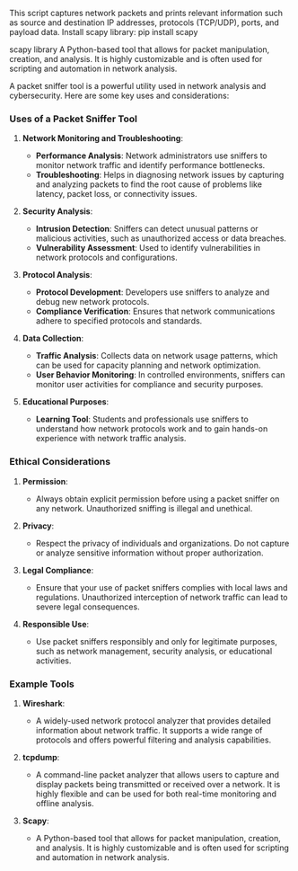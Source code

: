 This script captures network packets and prints relevant 
information such as source and destination IP addresses, 
protocols (TCP/UDP), ports, and payload data.
Install scapy library:
pip install scapy

scapy library
A Python-based tool that allows for packet manipulation, creation, and analysis. 
It is highly customizable and is often used for scripting and automation in network analysis.

A packet sniffer tool is a powerful utility used in network analysis and cybersecurity. Here are some key uses and considerations:

### Uses of a Packet Sniffer Tool

1. **Network Monitoring and Troubleshooting**:
   - **Performance Analysis**: Network administrators use sniffers to monitor network traffic and identify performance bottlenecks.
   - **Troubleshooting**: Helps in diagnosing network issues by capturing and analyzing packets to find the root cause of problems like latency, packet loss, or connectivity issues.

2. **Security Analysis**:
   - **Intrusion Detection**: Sniffers can detect unusual patterns or malicious activities, such as unauthorized access or data breaches.
   - **Vulnerability Assessment**: Used to identify vulnerabilities in network protocols and configurations.

3. **Protocol Analysis**:
   - **Protocol Development**: Developers use sniffers to analyze and debug new network protocols.
   - **Compliance Verification**: Ensures that network communications adhere to specified protocols and standards.

4. **Data Collection**:
   - **Traffic Analysis**: Collects data on network usage patterns, which can be used for capacity planning and network optimization.
   - **User Behavior Monitoring**: In controlled environments, sniffers can monitor user activities for compliance and security purposes.

5. **Educational Purposes**:
   - **Learning Tool**: Students and professionals use sniffers to understand how network protocols work and to gain hands-on experience with network traffic analysis.

### Ethical Considerations

1. **Permission**:
   - Always obtain explicit permission before using a packet sniffer on any network. Unauthorized sniffing is illegal and unethical.

2. **Privacy**:
   - Respect the privacy of individuals and organizations. Do not capture or analyze sensitive information without proper authorization.

3. **Legal Compliance**:
   - Ensure that your use of packet sniffers complies with local laws and regulations. Unauthorized interception of network traffic can lead to severe legal consequences.

4. **Responsible Use**:
   - Use packet sniffers responsibly and only for legitimate purposes, such as network management, security analysis, or educational activities.

### Example Tools

1. **Wireshark**:
   - A widely-used network protocol analyzer that provides detailed information about network traffic. It supports a wide range of protocols and offers powerful filtering and analysis capabilities.

2. **tcpdump**:
   - A command-line packet analyzer that allows users to capture and display packets being transmitted or received over a network. It is highly flexible and can be used for both real-time monitoring and offline analysis.

3. **Scapy**:
   - A Python-based tool that allows for packet manipulation, creation, and analysis. It is highly customizable and is often used for scripting and automation in network analysis.
